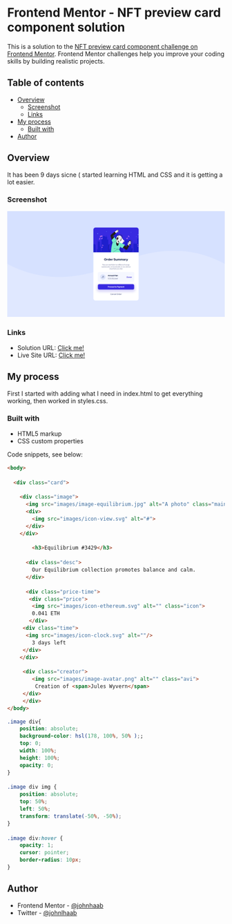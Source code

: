 # Frontend Mentor - NFT preview card component solution

This is a solution to the [NFT preview card component challenge on Frontend Mentor](https://www.frontendmentor.io/challenges/nft-preview-card-component-SbdUL_w0U). Frontend Mentor challenges help you improve your coding skills by building realistic projects. 

## Table of contents

- [Overview](#overview)
  - [Screenshot](#screenshot)
  - [Links](#links)
- [My process](#my-process)
  - [Built with](#built-with)
- [Author](#author)

## Overview

It has been 9 days sicne ( started learning HTML and CSS and it is getting a lot easier.

### Screenshot

![](final.png)

### Links

- Solution URL: [Click me!](https://www.frontendmentor.io/solutions/nft-preview-card-component-E8e3-FcAJY)
- Live Site URL: [Click me!](https://johnhaab.github.io/NFT-preview-card-component/)

## My process

First I started with adding what I need in index.html to get everything working, then worked in styles.css.

### Built with

- HTML5 markup
- CSS custom properties

Code snippets, see below:

```html
<body>

  <div class="card">

    <div class="image">
      <img src="images/image-equilibrium.jpg" alt="A photo" class="mainimg">
      <div>
        <img src="images/icon-view.svg" alt="#">
      </div>
    </div>

        <h3>Equilibrium #3429</h3>

      <div class="desc">
        Our Equilibrium collection promotes balance and calm.
      </div>

      <div class="price-time">
       <div class="price">
        <img src="images/icon-ethereum.svg" alt="" class="icon">
        0.041 ETH
       </div>
     <div class="time">
      <img src="images/icon-clock.svg" alt=""/>
        3 days left
     </div>
    </div> 

     <div class="creator">
        <img src="images/image-avatar.png" alt="" class="avi">
         Creation of <span>Jules Wyvern</span>
     </div>
     </div>
</body>
```
```css
.image div{
    position: absolute;
    background-color: hsl(178, 100%, 50% );;
    top: 0;
    width: 100%;
    height: 100%;
    opacity: 0; 
}

.image div img {
    position: absolute;
    top: 50%;
    left: 50%;
    transform: translate(-50%, -50%);
}

.image div:hover {
    opacity: 1;
    cursor: pointer;
    border-radius: 10px;
}
```

## Author

- Frontend Mentor - [@johnhaab](https://www.frontendmentor.io/profile/johnhaab)
- Twitter - [@johnlhaab](https://www.twitter.com/johnlhaab)
